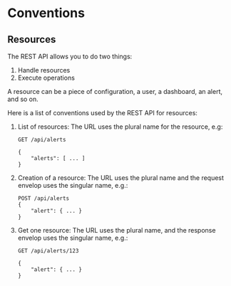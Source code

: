 # Conventions

## Resources

The REST API allows you to do two things:

1. Handle resources
2. Execute operations

A resource can be a piece of configuration, a user, a dashboard, an alert, and so on.

Here is a list of conventions used by the REST API for resources:

1. List of resources: The URL uses the plural name for the resource, e.g:
    ```
    GET /api/alerts
    
    {
        "alerts": [ ... ]
    }
    ```

2. Creation of a resource: The URL uses the plural name and the request envelop uses the singular name, e.g.:
   ```
   POST /api/alerts
   {
       "alert": { ... }
   }
   ```
3. Get one resource: The URL uses the plural name, and the response envelop uses the singular name, e.g.:
    ```
    GET /api/alerts/123
    
    {
        "alert": { ... }
    }
    ```
